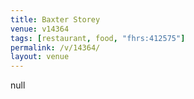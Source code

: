 ```yaml
---
title: Baxter Storey
venue: v14364
tags: [restaurant, food, "fhrs:412575"]
permalink: /v/14364/
layout: venue
---
```

null